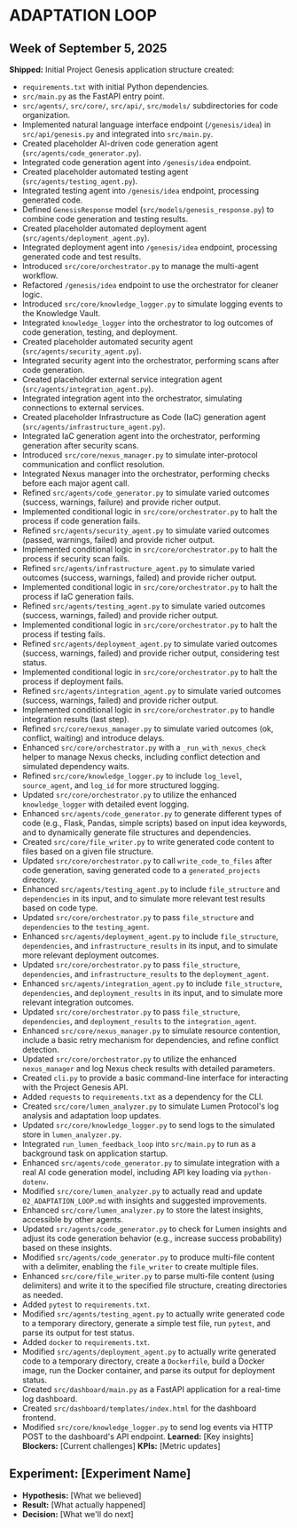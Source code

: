 # ADAPTATION LOOP

## Week of September 5, 2025
**Shipped:** Initial Project Genesis application structure created:
- `requirements.txt` with initial Python dependencies.
- `src/main.py` as the FastAPI entry point.
- `src/agents/`, `src/core/`, `src/api/`, `src/models/` subdirectories for code organization.
- Implemented natural language interface endpoint (`/genesis/idea`) in `src/api/genesis.py` and integrated into `src/main.py`.
- Created placeholder AI-driven code generation agent (`src/agents/code_generator.py`).
- Integrated code generation agent into `/genesis/idea` endpoint.
- Created placeholder automated testing agent (`src/agents/testing_agent.py`).
- Integrated testing agent into `/genesis/idea` endpoint, processing generated code.
- Defined `GenesisResponse` model (`src/models/genesis_response.py`) to combine code generation and testing results.
- Created placeholder automated deployment agent (`src/agents/deployment_agent.py`).
- Integrated deployment agent into `/genesis/idea` endpoint, processing generated code and test results.
- Introduced `src/core/orchestrator.py` to manage the multi-agent workflow.
- Refactored `/genesis/idea` endpoint to use the orchestrator for cleaner logic.
- Introduced `src/core/knowledge_logger.py` to simulate logging events to the Knowledge Vault.
- Integrated `knowledge_logger` into the orchestrator to log outcomes of code generation, testing, and deployment.
- Created placeholder automated security agent (`src/agents/security_agent.py`).
- Integrated security agent into the orchestrator, performing scans after code generation.
- Created placeholder external service integration agent (`src/agents/integration_agent.py`).
- Integrated integration agent into the orchestrator, simulating connections to external services.
- Created placeholder Infrastructure as Code (IaC) generation agent (`src/agents/infrastructure_agent.py`).
- Integrated IaC generation agent into the orchestrator, performing generation after security scans.
- Introduced `src/core/nexus_manager.py` to simulate inter-protocol communication and conflict resolution.
- Integrated Nexus manager into the orchestrator, performing checks before each major agent call.
- Refined `src/agents/code_generator.py` to simulate varied outcomes (success, warnings, failure) and provide richer output.
- Implemented conditional logic in `src/core/orchestrator.py` to halt the process if code generation fails.
- Refined `src/agents/security_agent.py` to simulate varied outcomes (passed, warnings, failed) and provide richer output.
- Implemented conditional logic in `src/core/orchestrator.py` to halt the process if security scan fails.
- Refined `src/agents/infrastructure_agent.py` to simulate varied outcomes (success, warnings, failed) and provide richer output.
- Implemented conditional logic in `src/core/orchestrator.py` to halt the process if IaC generation fails.
- Refined `src/agents/testing_agent.py` to simulate varied outcomes (success, warnings, failed) and provide richer output.
- Implemented conditional logic in `src/core/orchestrator.py` to halt the process if testing fails.
- Refined `src/agents/deployment_agent.py` to simulate varied outcomes (success, warnings, failed) and provide richer output, considering test status.
- Implemented conditional logic in `src/core/orchestrator.py` to halt the process if deployment fails.
- Refined `src/agents/integration_agent.py` to simulate varied outcomes (success, warnings, failed) and provide richer output.
- Implemented conditional logic in `src/core/orchestrator.py` to handle integration results (last step).
- Refined `src/core/nexus_manager.py` to simulate varied outcomes (ok, conflict, waiting) and introduce delays.
- Enhanced `src/core/orchestrator.py` with a `_run_with_nexus_check` helper to manage Nexus checks, including conflict detection and simulated dependency waits.
- Refined `src/core/knowledge_logger.py` to include `log_level`, `source_agent`, and `log_id` for more structured logging.
- Updated `src/core/orchestrator.py` to utilize the enhanced `knowledge_logger` with detailed event logging.
- Enhanced `src/agents/code_generator.py` to generate different types of code (e.g., Flask, Pandas, simple scripts) based on input idea keywords, and to dynamically generate file structures and dependencies.
- Created `src/core/file_writer.py` to write generated code content to files based on a given file structure.
- Updated `src/core/orchestrator.py` to call `write_code_to_files` after code generation, saving generated code to a `generated_projects` directory.
- Enhanced `src/agents/testing_agent.py` to include `file_structure` and `dependencies` in its input, and to simulate more relevant test results based on code type.
- Updated `src/core/orchestrator.py` to pass `file_structure` and `dependencies` to the `testing_agent`.
- Enhanced `src/agents/deployment_agent.py` to include `file_structure`, `dependencies`, and `infrastructure_results` in its input, and to simulate more relevant deployment outcomes.
- Updated `src/core/orchestrator.py` to pass `file_structure`, `dependencies`, and `infrastructure_results` to the `deployment_agent`.
- Enhanced `src/agents/integration_agent.py` to include `file_structure`, `dependencies`, and `deployment_results` in its input, and to simulate more relevant integration outcomes.
- Updated `src/core/orchestrator.py` to pass `file_structure`, `dependencies`, and `deployment_results` to the `integration_agent`.
- Enhanced `src/core/nexus_manager.py` to simulate resource contention, include a basic retry mechanism for dependencies, and refine conflict detection.
- Updated `src/core/orchestrator.py` to utilize the enhanced `nexus_manager` and log Nexus check results with detailed parameters.
- Created `cli.py` to provide a basic command-line interface for interacting with the Project Genesis API.
- Added `requests` to `requirements.txt` as a dependency for the CLI.
- Created `src/core/lumen_analyzer.py` to simulate Lumen Protocol's log analysis and adaptation loop updates.
- Updated `src/core/knowledge_logger.py` to send logs to the simulated store in `lumen_analyzer.py`.
- Integrated `run_lumen_feedback_loop` into `src/main.py` to run as a background task on application startup.
- Enhanced `src/agents/code_generator.py` to simulate integration with a real AI code generation model, including API key loading via `python-dotenv`.
- Modified `src/core/lumen_analyzer.py` to actually read and update `02_ADAPTATION_LOOP.md` with insights and suggested improvements.
- Enhanced `src/core/lumen_analyzer.py` to store the latest insights, accessible by other agents.
- Updated `src/agents/code_generator.py` to check for Lumen insights and adjust its code generation behavior (e.g., increase success probability) based on these insights.
- Modified `src/agents/code_generator.py` to produce multi-file content with a delimiter, enabling the `file_writer` to create multiple files.
- Enhanced `src/core/file_writer.py` to parse multi-file content (using delimiters) and write it to the specified file structure, creating directories as needed.
- Added `pytest` to `requirements.txt`.
- Modified `src/agents/testing_agent.py` to actually write generated code to a temporary directory, generate a simple test file, run `pytest`, and parse its output for test status.
- Added `docker` to `requirements.txt`.
- Modified `src/agents/deployment_agent.py` to actually write generated code to a temporary directory, create a `Dockerfile`, build a Docker image, run the Docker container, and parse its output for deployment status.
- Created `src/dashboard/main.py` as a FastAPI application for a real-time log dashboard.
- Created `src/dashboard/templates/index.html` for the dashboard frontend.
- Modified `src/core/knowledge_logger.py` to send log events via HTTP POST to the dashboard's API endpoint.
**Learned:** [Key insights]
**Blockers:** [Current challenges]
**KPIs:** [Metric updates]

## Experiment: [Experiment Name]
- **Hypothesis:** [What we believed]
- **Result:** [What actually happened]
- **Decision:** [What we'll do next]